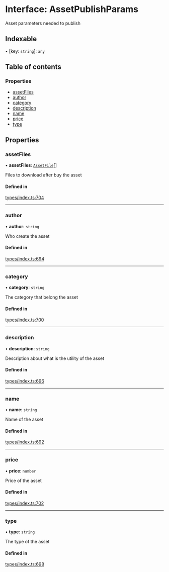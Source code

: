# Interface: AssetPublishParams

Asset parameters needed to publish

## Indexable

▪ [key: `string`]: `any`

## Table of contents

### Properties

- [assetFiles](AssetPublishParams.md#assetfiles)
- [author](AssetPublishParams.md#author)
- [category](AssetPublishParams.md#category)
- [description](AssetPublishParams.md#description)
- [name](AssetPublishParams.md#name)
- [price](AssetPublishParams.md#price)
- [type](AssetPublishParams.md#type)

## Properties

### assetFiles

• **assetFiles**: [`AssetFile`](AssetFile.md)[]

Files to download after buy the asset

#### Defined in

[types/index.ts:704](https://github.com/nevermined-io/react-components/blob/cbb6826/catalog/src/types/index.ts#L704)

___

### author

• **author**: `string`

Who create the asset

#### Defined in

[types/index.ts:694](https://github.com/nevermined-io/react-components/blob/cbb6826/catalog/src/types/index.ts#L694)

___

### category

• **category**: `string`

The category that belong the asset

#### Defined in

[types/index.ts:700](https://github.com/nevermined-io/react-components/blob/cbb6826/catalog/src/types/index.ts#L700)

___

### description

• **description**: `string`

Description about what is the utility of the asset

#### Defined in

[types/index.ts:696](https://github.com/nevermined-io/react-components/blob/cbb6826/catalog/src/types/index.ts#L696)

___

### name

• **name**: `string`

Name of the asset

#### Defined in

[types/index.ts:692](https://github.com/nevermined-io/react-components/blob/cbb6826/catalog/src/types/index.ts#L692)

___

### price

• **price**: `number`

Price of the asset

#### Defined in

[types/index.ts:702](https://github.com/nevermined-io/react-components/blob/cbb6826/catalog/src/types/index.ts#L702)

___

### type

• **type**: `string`

The type of the asset

#### Defined in

[types/index.ts:698](https://github.com/nevermined-io/react-components/blob/cbb6826/catalog/src/types/index.ts#L698)
